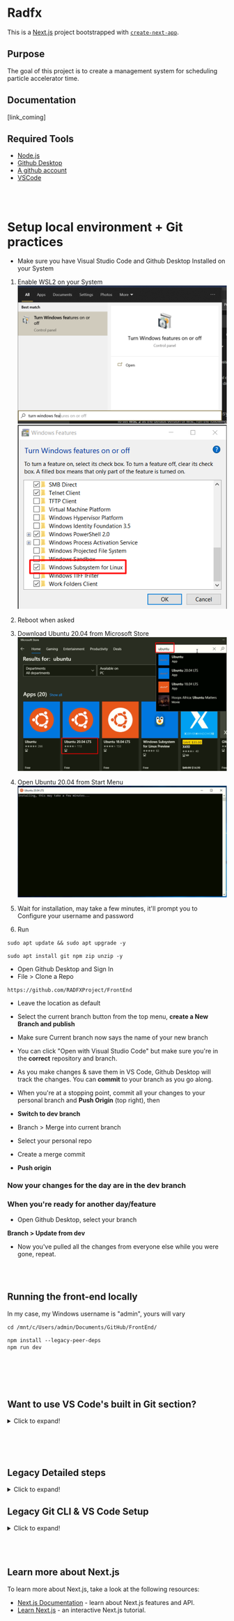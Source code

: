 # Radfx
This is a [Next.js](https://nextjs.org/) project bootstrapped with [`create-next-app`](https://github.com/vercel/next.js/tree/canary/packages/create-next-app).

## Purpose

The goal of this project is to create a management system for scheduling particle accelerator time.


## Documentation
[link_coming]


## Required Tools
- [Node.js](https://nodejs.org/en/)
- [Github Desktop](https://desktop.github.com/)
- [A github account](https://github.com/)
- [VSCode](https://code.visualstudio.com/)

<br>
<br>

# Setup local environment + Git practices

- Make sure you have Visual Studio Code and Github Desktop Installed on your System
1. Enable WSL2 on your System
![Alt text](github_images/Screenshot_26.png)
![Alt text](github_images/Screenshot_27.png)

2. Reboot when asked
2. Download Ubuntu 20.04 from Microsoft Store
![Alt text](github_images/Screenshot_29.png)

3. Open Ubuntu 20.04 from Start Menu
![Alt text](github_images/Screenshot_28.png)
4. Wait for installation, may take a few minutes, it'll prompt you to Configure your username and password
5. Run
``` 
sudo apt update && sudo apt upgrade -y
```
```
sudo apt install git npm zip unzip -y
```

- Open Github Desktop and Sign In
- File > Clone a Repo
``` 
https://github.com/RADFXProject/FrontEnd
```
- Leave the location as default

- Select the current branch button from the top menu, **create a New Branch and publish**

- Make sure Current branch now says the name of your new branch

- You can click "Open with Visual Studio Code" but make sure you're in the **correct** repository and branch.

- As you make changes & save them in VS Code, Github Desktop will track the changes. You can **commit** to your branch as you go along.

- When you're at a stopping point, commit all your changes to your personal branch and **Push Origin** (top right), then 

- **Switch to dev branch**
- Branch > Merge into current branch

- Select your personal repo
- Create a merge commit
- **Push origin**

### **Now your changes for the day are in the dev branch**
### **When you're ready for another day/feature**

- Open Github Desktop, select your branch

**Branch > Update from dev**
- Now you've pulled all the changes from everyone else while you were gone, repeat.

<br>
<br>

## Running the front-end locally

In my case, my Windows username is "admin", yours will vary
```
cd /mnt/c/Users/admin/Documents/GitHub/FrontEnd/
```
```
npm install --legacy-peer-deps
npm run dev
```

<br>
<br>
<br>
<br>

## Want to use VS Code's built in Git section?
<details>
  <summary>Click to expand!</summary>

- No problem, but opening editor will be different. Instead of opening VS Code through Github Desktop
- Open your Ubuntu Shell and cd into your Files directory
```
cd /mnt/c/Users/admin/Documents/GitHub/FrontEnd/
```
In my case, my Windows username is "admin", yours will vary
- Once your in your working directory, run
```
code .
```
- This will open the project in VS Code, however you'll see additional information integrated into VS Code, you will need to configure Git for Windows natively (works for without it, but I cannot replicate)

</details>

<br>
<br>
<br>
<br>


## Legacy Detailed steps
<details>
  <summary>Click to expand!</summary>

## Set up your local development environment
1. Create a Github Account
2. Install Node.js
3. Install Git 
4. Install VSCode



### Get the code running on your local development environment
1. Fork the main Github Repo for the project
    1. [instructions](https://docs.github.com/en/get-started/quickstart/fork-a-repo)
2. Clone your fork in VSCode using one of the two following methods
    1. [instructions using vscode gui](https://docs.microsoft.com/en-us/visualstudio/get-started/tutorial-open-project-from-repo?view=vs-2019)
    2. terminal commands
```bash
git clone insert-your-forked-repo-location-here
cd radfx
npm install --legacy-peer-deps
npm run dev
```
3. Install your dependancies using a terminal command
```bash
npm install --legacy-peer-deps
npm run dev
```
4. Start your localhost development server using a terminal
```bash
npm run dev
```
5. Open a browser and view the site for development at [http:localhost:3000](http:localhost:3000)
"You can instantly see changes that you make to the code in your browser"
</details>

## Legacy Git CLI & VS Code Setup
<details>
  <summary>Click to expand!</summary>

### Configure user info for git if this is your first time using git on your computer
configure git by using the following commands in a terminal. replace "John Doe" wiath your name and johndoe@example.com with your email"
```bash
git config --global user.name "John Doe"\
git config --global user.email johndoe@example.com
```


### configure the upstream for your pulls for a newly cloned repository
In a terminal, cd to the root folder for the project and configure the upstream for your pulls.
```bash
git remote add upstream https://github.com/JesusPatino-stack/radfx.git
git fetch upstream
git checkout main
git merge upstream/main
git pull upstream main
```
 
### learn more about git
[game](https://learngitbranching.js.org/)  


### learn more about git in vscode
[https://code.visualstudio.com/docs/editor/github](https://code.visualstudio.com/docs/editor/github)
</details>

<br>
<br>
<br>

## Learn more about Next.js

To learn more about Next.js, take a look at the following resources:

- [Next.js Documentation](https://nextjs.org/docs) - learn about Next.js features and API.
- [Learn Next.js](https://nextjs.org/learn) - an interactive Next.js tutorial.